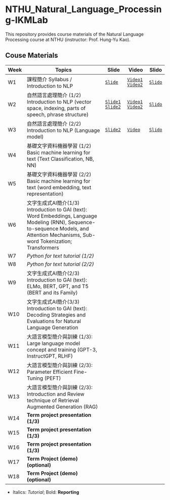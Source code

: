 # NTHU_Natural_Language_Processing-IKMLab

This repository provides course materials of the Natural Language Processing course at NTHU (instructor: Prof. Hung-Yu Kao).

## Couse Materials

| Week | Topics | Slide | Video | Slido |
|---|---|---|---|--- |
|W1 | 課程簡介 Syllabus / Introduction to NLP | [`Slide`](./Slides/W0_Syllabus.pdf) | [`Video1`](https://www.youtube.com/live/oZHHnuFVHtk) [`Video2`](https://www.youtube.com/live/PW-6nELZNhg)| [`Slido`](https://app.sli.do/event/wvKBbisHUsMsKXHH2wJfW3)
|W2 | 自然語言處理簡介 (1/2) Introduction to NLP (vector space, indexing, parts of speech, phrase structure) | [`Slide1`](./Slides/W1_NLP_brief.pdf) [`Slide2`](./Slides/W2_Word%20embeddings%20and%20Language%20Modeling%20(RNN).pdf)|  [`Video1`](https://www.youtube.com/live/jBKUDUbeOkE) [`Video2`](https://www.youtube.com/live/wmUOivdJb6M) | [`Slido`](https://app.sli.do/event/dKD1f7KsoB3JGYgeQ6SBkF)
|W3 | 自然語言處理簡介 (2/2) Introduction to NLP (Language model) | [`Slide2`](./Slides/W2_Word%20embeddings%20and%20Language%20Modeling%20(RNN).pdf) | [`Video`](https://youtube.com/live/4pvbArJ5JtM) | [`Slido`](https://app.sli.do/event/dKD1f7KsoB3JGYgeQ6SBkF)
|W4 | 基礎文字資料機器學習 (1/2) Basic machine learning for text (Text Classification, NB, NN) |
|W5 | 基礎文字資料機器學習 (2/2) Basic machine learning for text (word embedding, text representation) |
|W6 | 文字生成式AI簡介(1/3) Introduction to GAI (text): Word Embeddings, Language Modeling (RNN), Sequence-to-sequence Models, and Attention Mechanisms, Sub-word Tokenization; Transformers
|W7 | *Python for text tutorial (1/2)* |
|W8 | *Python for text tutorial (2/2)* |
|W9 | 文字生成式AI簡介(2/3) Introduction to GAI (text): ELMo, BERT, GPT, and T5 (BERT and its Family) |
|W10| 文字生成式AI簡介(3/3) Introduction to GAI (text): Decoding Strategies and Evaluations for Natural Language Generation |
|W11| 大語言模型簡介與訓練 (1/3): Large language model concept and training (GPT-3, InstructGPT, RLHF) |
|W12| 大語言模型簡介與訓練 (2/3): Parameter Efficient Fine-Tuning (PEFT) |
|W13| 大語言模型簡介與訓練 (2/3): Introduction and Review technique of Retrieval Augmented Generation (RAG) |
|W14| **Term project presentation (1/3)** |
|W15| **Term project presentation (1/3)** |
|W16| **Term project presentation (1/3)** |
|W17| **Term Project (demo) (optional)** |
|W18| **Term Project (demo) (optional)** |

- Italics: *Tutorial*; Bold: **Reporting**
